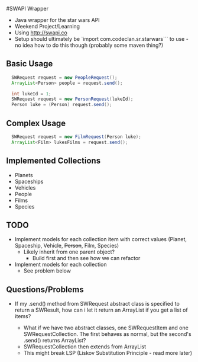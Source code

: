 #SWAPI Wrapper

* Java wrapper for the star wars API
* Weekend Project/Learning
* Using http://swapi.co
* Setup should ultimately be `import com.codeclan.sr.starwars``` to use - no idea how to do this though (probably some maven thing?)

## Basic Usage
``` java
  SWRequest request = new PeopleRequest();
  ArrayList<Person> people = request.send();
```

``` java
  int lukeId = 1;
  SWRequest request = new PersonRequest(lukeId);
  Person luke = (Person) request.send();
```

## Complex Usage
``` java
  SWRequest request = new FilmRequest(Person luke);
  ArrayList<Film> lukesFilms = request.send();
```

## Implemented Collections
* Planets
* Spaceships
* Vehicles
* People
* Films
* Species


## TODO
* Implement models for each collection item with correct values (Planet, Spaceship, Vehicle, ~~Person~~, Film, Species)
  * Likely inherit from one parent object?
    * Build first and then see how we can refactor
* Implement models for each collection
  * See problem below

## Questions/Problems
* If my .send() method from SWRequest abstract class is specified to return a SWResult, how can i let it return an ArrayList<SWResult> if you get a list of items?
  * What if we have two abstract classes, one SWRequestItem and one SWRequestCollection. The first behaves as normal, but the second's .send() returns ArrayList<SWResult>?
  * SWRequestCollection then extends from ArrayList<SWResult>
  * This might break LSP (Liskov Substitution Principle - read more later)